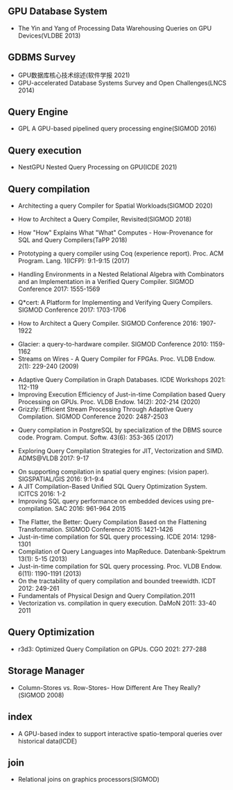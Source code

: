 ## GPU Database System
+ The Yin and Yang of Processing Data Warehousing Queries on GPU Devices(VLDBE 2013)

## GDBMS Survey
+ GPU数据库核心技术综述(软件学报 2021)
+ GPU-accelerated Database Systems Survey and Open Challenges(LNCS 2014)

## Query Engine
+ GPL A GPU-based pipelined query processing engine(SIGMOD 2016)

## Query execution
+ NestGPU Nested Query Processing on GPU(ICDE 2021)

## Query compilation
+ Architecting a query Compiler for Spatial Workloads(SIGMOD 2020)
+ How to Architect a Query Compiler, Revisited(SIGMOD 2018)

+ How "How" Explains What "What" Computes - How-Provenance for SQL and Query Compilers(TaPP 2018)

+ Prototyping a query compiler using Coq (experience report). Proc. ACM Program. Lang. 1(ICFP): 9:1-9:15 (2017)
+ Handling Environments in a Nested Relational Algebra with Combinators and an Implementation in a Verified Query Compiler. SIGMOD Conference 2017: 1555-1569
+ Q*cert: A Platform for Implementing and Verifying Query Compilers. SIGMOD Conference 2017: 1703-1706
+ How to Architect a Query Compiler. SIGMOD Conference 2016: 1907-1922

[comment]: <> (+ Re-Engineering Compiler Transformations to Outperform Database Query Optimizers. LCPC 2014: 300-314)

[comment]: <> (+ Query-directed adaptive heap cloning for optimizing compilers. CGO 2013: 1:1-1:11)

[comment]: <> (+ Query Processing and Optimization using Compiler Tools. Grundlagen von Datenbanken 2010)
+ Glacier: a query-to-hardware compiler. SIGMOD Conference 2010: 1159-1162
+ Streams on Wires - A Query Compiler for FPGAs. Proc. VLDB Endow. 2(1): 229-240 (2009)

[comment]: <> (+ "Towards a Trusted Compiler for a Query Language for Wireless Sensor Networks.". ISoLA 2006: 277-282)

[comment]: <> (+ Implementation of an Object Oriented Query Language Compiler for Replicated Architectures. JISBD 2003: 441-450)

[comment]: <> (+ Efficient Execution of Multi-query Data Analysis Batches Using Compiler Optimization Strategies. LCPC 2003: 509-524)
+ Adaptive Query Compilation in Graph Databases. ICDE Workshops 2021: 112-119
+ Improving Execution Efficiency of Just-in-time Compilation based Query Processing on GPUs. Proc. VLDB Endow. 14(2): 202-214 (2020)
+ Grizzly: Efficient Stream Processing Through Adaptive Query Compilation. SIGMOD Conference 2020: 2487-2503

[comment]: <> (+ DejaVu: Recycling Tuning Setups in Hive Query Compilation. ER Forum/Posters/Demos 2019: 118-122)
+ Query compilation in PostgreSQL by specialization of the DBMS source code. Program. Comput. Softw. 43(6): 353-365 (2017)

[comment]: <> (+ Circuit Treewidth, Sentential Decision, and Query Compilation. PODS 2017: 233-246)
+ Exploring Query Compilation Strategies for JIT, Vectorization and SIMD. ADMS@VLDB 2017: 9-17

[comment]: <> (+ Circuit Treewidth, Sentential Decision, and Query Compilation. CoRR abs/1701.04626 &#40;2017&#41;)
+ On supporting compilation in spatial query engines: (vision paper). SIGSPATIAL/GIS 2016: 9:1-9:4
+ A JIT Compilation-Based Unified SQL Query Optimization System. ICITCS 2016: 1-2
+ Improving SQL query performance on embedded devices using pre-compilation. SAC 2016: 961-964 2015

[comment]: <> (+ Stream-Query Compilation with Ontologies. Australasian Conference on Artificial Intelligence 2015: 457-463)
+ The Flatter, the Better: Query Compilation Based on the Flattening Transformation. SIGMOD Conference 2015: 1421-1426
+ Just-in-time compilation for SQL query processing. ICDE 2014: 1298-1301
+ Compilation of Query Languages into MapReduce. Datenbank-Spektrum 13(1): 5-15 (2013)
+ Just-in-time compilation for SQL query processing. Proc. VLDB Endow. 6(11): 1190-1191 (2013)
+ On the tractability of query compilation and bounded treewidth. ICDT 2012: 249-261
+ Fundamentals of Physical Design and Query Compilation.2011
+ Vectorization vs. compilation in query execution. DaMoN 2011: 33-40 2011

## Query Optimization
+ r3d3: Optimized Query Compilation on GPUs. CGO 2021: 277-288


## Storage Manager
+ Column-Stores vs. Row-Stores- How Different Are They  Really?(SIGMOD 2008)

## index
+ A GPU-based index to support interactive spatio-temporal queries over historical data(ICDE)

## join
+ Relational joins on graphics processors(SIGMOD)
